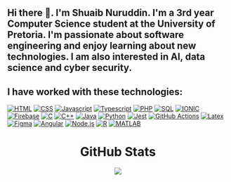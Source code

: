 ## Hi there 👋. I'm Shuaib Nuruddin. I'm a 3rd year Computer Science student at the University of Pretoria. I'm passionate about software engineering and enjoy learning about new technologies. I am also interested in AI, data science and cyber security.

<!--
**ShuaibNuruddin/ShuaibNuruddin** is a ✨ _special_ ✨ repository because its `README.md` (this file) appears on your GitHub profile.

Here are some ideas to get you started:

- 🔭 I’m currently working on ...
- 🌱 I’m currently learning ...
- 👯 I’m looking to collaborate on ...
- 🤔 I’m looking for help with ...
- 💬 Ask me about ...
- 📫 How to reach me: ...
- 😄 Pronouns: ...
- ⚡ Fun fact: ...
-->

## I have worked with these technologies:

[![HTML][HTML]][HTML-url] [![CSS][CSS]][CSS-url] [![Javascript][Javascript]][Javascript-url] [![Typescript][Typescript]][Typescript-url] [![PHP][PHP]][PHP-url] [![SQL][SQL]][SQL-url] [![IONIC][IONIC]][IONIC-url] [![Firebase][Firebase]][Firebase-url] [![C][C]][C-url] [![C++][C++]][C++-url] [![Java][Java]][Java-url] [![Python][Python]][Python-url] [![Jest][Jest]][Jest-url] [![GitHub Actions][GitHub-Actions]][GitHub-Actions-url] [![Latex][Latex]][Latex-url] [![Figma][Figma]][Figma-url] [![Angular][Angular.io]][Angular-url] [![Node.js][Node.js]][Node-url] [![R][R]][R-url] [![MATLAB][MATLAB]][MATLAB-url]
<!--[![Next][Next.js]][Next-url]-->

<h1 align="center"> GitHub Stats </h1>
<div align="center">
    <img align="center" src="https://github-readme-stats.vercel.app/api?username=ShuaibNuruddin&count_private=true&show_icons=true&theme=transparent" />
</div>

[Angular.io]: https://img.shields.io/badge/Angular-DD0031?style=for-the-badge&logo=angular&logoColor=white
[Angular-url]: https://angular.io/
[Next.js]: https://img.shields.io/badge/next.js-000000?style=for-the-badge&logo=nextdotjs&logoColor=white
[Next-url]: https://nextjs.org/
[Node.js]: https://img.shields.io/badge/Node.js-43853D?style=for-the-badge&logo=node.js&logoColor=white
[Node-url]: https://nodejs.org/
[HTML]: https://img.shields.io/badge/HTML5-E34F26?style=for-the-badge&logo=html5&logoColor=white
[HTML-url]: https://developer.mozilla.org/en-US/docs/Web/HTML
[CSS]: https://img.shields.io/badge/CSS3-1572B6?style=for-the-badge&logo=css3&logoColor=white
[CSS-url]: https://developer.mozilla.org/en-US/docs/Web/CSS
[Javascript]: https://img.shields.io/badge/JavaScript-F7DF1E?style=for-the-badge&logo=javascript&logoColor=black
[Javascript-url]: https://developer.mozilla.org/en-US/docs/Web/JavaScript
[Typescript]: https://img.shields.io/badge/TypeScript-3178C6?style=for-the-badge&logo=typescript&logoColor=white
[Typescript-url]: https://www.typescriptlang.org/
[PHP]: https://img.shields.io/badge/PHP-777BB4?style=for-the-badge&logo=php&logoColor=white
[PHP-url]: https://www.php.net/
[SQL]: https://img.shields.io/badge/SQL-003B57?style=for-the-badge&logo=amazon-dynamodb&logoColor=white
[SQL-url]: https://www.w3schools.com/sql/
[IONIC]: https://img.shields.io/badge/Ionic-3880FF?style=for-the-badge&logo=ionic&logoColor=white
[IONIC-url]: https://ionicframework.com/
[Firebase]: https://img.shields.io/badge/Firebase-FFCA28?style=for-the-badge&logo=firebase&logoColor=black
[Firebase-url]: https://firebase.google.com/
[C]: https://img.shields.io/badge/C-00599C?style=for-the-badge&logo=c&logoColor=white
[C-url]: https://en.wikipedia.org/wiki/C_(programming_language)
[C++]: https://img.shields.io/badge/C++-00599C?style=for-the-badge&logo=cplusplus&logoColor=white
[C++-url]: https://en.wikipedia.org/wiki/C%2B%2B
[Java]: https://img.shields.io/badge/Java-007396?style=for-the-badge&logo=java&logoColor=white
[Java-url]: https://www.java.com/
[Python]: https://img.shields.io/badge/Python-3776AB?style=for-the-badge&logo=python&logoColor=white
[Python-url]: https://www.python.org/
[Jest]: https://img.shields.io/badge/Jest-C21325?style=for-the-badge&logo=jest&logoColor=white
[Jest-url]: https://jestjs.io/
[GitHub-Actions]: https://img.shields.io/badge/GitHub%20Actions-2088FF?style=for-the-badge&logo=github-actions&logoColor=white
[GitHub-Actions-url]: https://github.com/features/actions
[Latex]: https://img.shields.io/badge/LaTeX-008080?style=for-the-badge&logo=latex&logoColor=white
[Latex-url]: https://www.latex-project.org/
[Figma]: https://img.shields.io/badge/Figma-F24E1E?style=for-the-badge&logo=figma&logoColor=white
[Figma-url]: https://www.figma.com/
[R]: https://img.shields.io/badge/R-276DC3?style=for-the-badge&logo=r&logoColor=white
[R-url]: https://www.r-project.org/
[MATLAB]: https://img.shields.io/badge/MATLAB-0076A8?style=for-the-badge&logo=mathworks&logoColor=white
[MATLAB-url]: https://www.mathworks.com/
